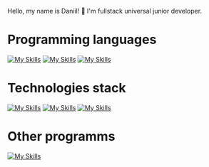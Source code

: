 Hello, my name is Daniil! 👋
I'm fullstack universal junior developer.

# Programming languages
[![My Skills](https://skillicons.dev/icons?i=py)](https://skillicons.dev)
[![My Skills](https://skillicons.dev/icons?i=js)](https://skillicons.dev)
[![My Skills](https://skillicons.dev/icons?i=ts)](https://skillicons.dev)

# Technologies stack
[![My Skills](https://skillicons.dev/icons?i=nextjs)](https://skillicons.dev)
[![My Skills](https://skillicons.dev/icons?i=nestjs)](https://skillicons.dev)
[![My Skills](https://skillicons.dev/icons?i=docker)](https://skillicons.dev)

# Other programms
[![My Skills](https://skillicons.dev/icons?i=figma)](https://skillicons.dev)
